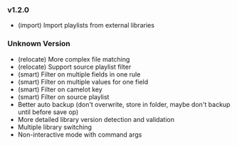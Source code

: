 ### v1.2.0

- (import) Import playlists from external libraries

### Unknown Version

- (relocate) More complex file matching
- (relocate) Support source playlist filter
- (smart) Filter on multiple fields in one rule
- (smart) Filter on multiple values for one field
- (smart) Filter on camelot key
- (smart) Filter on source playlist
- Better auto backup (don't overwrite, store in folder, maybe don't backup until before save op)
- More detailed library version detection and validation
- Multiple library switching
- Non-interactive mode with command args

